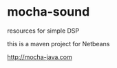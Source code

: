 # mocha-sound
resources for simple DSP

this is a maven project for Netbeans

http://mocha-java.com
